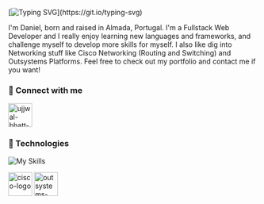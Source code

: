 [![Typing SVG](https://readme-typing-svg.demolab.com?font=Inter&pause=1000&random=false&width=445&height=60&lines=Hey+there!!!)](https://git.io/typing-svg)

I'm Daniel, born and raised in Almada, Portugal. I'm a Fullstack Web Developer and I really enjoy learning new languages and frameworks, and challenge myself to develop more skills for myself. I also like dig into Networking stuff like Cisco Networking (Routing and Switching) and Outsystems Platforms. Feel free to check out my portfolio and contact me if you want!


### 🔗 Connect with me

<a href="https://www.linkedin.com/in/daniel-costa-144924153/" target="blank"><img align="center" src="https://raw.githubusercontent.com/rahuldkjain/github-profile-readme-generator/master/src/images/icons/Social/linked-in-alt.svg" alt="ujjwal-bhatt-b256271a3" height="48" width="48" /></a>


### 🔧 Technologies

![My Skills](https://skillicons.dev/icons?i=js,ts,react,nodejs,mongodb,express,html,css)

<img align="center" src="https://avatars.githubusercontent.com/u/1376999?s=280&v=4" alt="cisco-logo" height="48" width="48"/>
<img align="center" src="https://encrypted-tbn0.gstatic.com/images?q=tbn:ANd9GcQ2qbjTz50fusrk5xJ5C-NN-UXUUXXqsGrNsye2_VlWZA&s" alt="outsystems-logo" height="48" width="48" radiusBorder="20"/>


<!--
**dannielcosta/dannielcosta** is a ✨ _special_ ✨ repository because its `README.md` (this file) appears on your GitHub profile.

Here are some ideas to get you started:

- 🔭 I’m currently working on ...
- 🌱 I’m currently learning ...
- 👯 I’m looking to collaborate on ...
- 🤔 I’m looking for help with ...
- 💬 Ask me about ...
- 📫 How to reach me: ...
- 😄 Pronouns: ...
- ⚡ Fun fact: ...
-->
